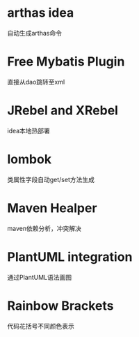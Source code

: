 # arthas idea
自动生成arthas命令
# Free Mybatis Plugin
直接从dao跳转至xml
# JRebel and XRebel
idea本地热部署
# lombok
类属性字段自动get/set方法生成
# Maven Healper
maven依赖分析，冲突解决
# PlantUML integration
通过PlantUML语法画图
# Rainbow Brackets
代码花括号不同颜色表示
